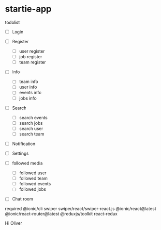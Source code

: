 # startie-app

todolist

- [ ] Login

- [ ] Register

  - [ ] user register
  - [ ] job register
  - [ ] team register

- [ ] Info

  - [ ] team info
  - [ ] user info
  - [ ] events info
  - [ ] jobs info

- [ ] Search

  - [ ] search events
  - [ ] search jobs
  - [ ] search user
  - [ ] search team

- [ ] Notification
- [ ] Settings

- [ ] followed media
  - [ ] followed user
  - [ ] followed team
  - [ ] followed events
  - [ ] followed jobs
- [ ] Chat room

required
@ionic/cli
swiper
swiper/react/swiper-react.js
@ionic/react@latest @ionic/react-router@latest
@reduxjs/toolkit react-redux

Hi Oliver
